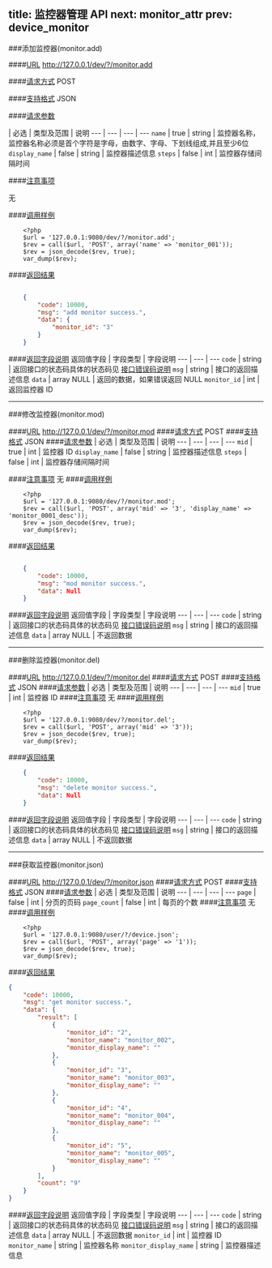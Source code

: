 title: 监控器管理 API
next: monitor_attr
prev: device_monitor
---

###添加监控器(monitor.add)

####[URL](#add_url) 
http://127.0.0.1/dev/?/monitor.add

####[请求方式](#add_post)
POST

####[支持格式](#add_json)
JSON 

####[请求参数](#add_param)

  | 必选 | 类型及范围 | 说明
--- | --- | --- | ---
`name` | true | string | 监控器名称，监控器名称必须是首个字符是字母，由数字、字母、下划线组成,并且至少6位
`display_name` | false | string | 监控器描述信息
`steps` | false | int | 监控器存储间隔时间


####[注意事项](#add_notice)

无

####[调用样例](#add_example)

```
	<?php
	$url = '127.0.0.1:9080/dev/?/monitor.add';
	$rev = call($url, 'POST', array('name' => 'monitor_001'));
	$rev = json_decode($rev, true);
	var_dump($rev);
```

####[返回结果](#add_result)
``` json

	{
		"code": 10000,
		"msg": "add monitor success.",
		"data": {
			"monitor_id": "3"
		}
	}

```
####[返回字段说明](#add_result_dis)
返回值字段 | 字段类型 | 字段说明
--- | --- | ---
`code` | string | 返回接口的状态码具体的状态码见 [接口错误码说明](api_errno.html) 
`msg`  | string | 接口的返回描述信息
`data` | array NULL  | 返回的数据，如果错误返回 NULL
`monitor_id` | int | 返回监控器 ID

---
###修改监控器(monitor.mod)

####[URL](#mod_url) 
http://127.0.0.1/dev/?/monitor.mod
####[请求方式](#mod_post)
POST
####[支持格式](#mod_json)
JSON 
####[请求参数](#mod_param)
  | 必选 | 类型及范围 | 说明
--- | --- | --- | ---
`mid` | true | int     | 监控器 ID
`display_name` | false | string    | 监控器描述信息
`steps` | false | int | 监控器存储间隔时间

####[注意事项](#mod_notice)
无
####[调用样例](#mod_example)
```
	<?php
	$url = '127.0.0.1:9080/dev/?/monitor.mod';
	$rev = call($url, 'POST', array('mid' => '3', 'display_name' => 'monitor_0001_desc'));
	$rev = json_decode($rev, true);
	var_dump($rev);
```
####[返回结果](#mod_result)
``` json

	{
		"code": 10000,
		"msg": "mod monitor success.",
		"data": Null 
	}

```
####[返回字段说明](#mod_result_dis)
返回值字段 | 字段类型 | 字段说明
--- | --- | ---
`code` | string | 返回接口的状态码具体的状态码见 [接口错误码说明](api_errno.html) 
`msg`  | string | 接口的返回描述信息
`data` | array NULL  | 不返回数据


---
###删除监控器(monitor.del)

####[URL](#del_url) 
http://127.0.0.1/dev/?/monitor.del
####[请求方式](#del_post)
POST
####[支持格式](#del_json)
JSON 
####[请求参数](#del_param)
  | 必选 | 类型及范围 | 说明
--- | --- | --- | ---
`mid` | true | int     | 监控器 ID
####[注意事项](#del_notice)
无
####[调用样例](#del_example)
```
	<?php
	$url = '127.0.0.1:9080/dev/?/monitor.del';
	$rev = call($url, 'POST', array('mid' => '3'));
	$rev = json_decode($rev, true);
	var_dump($rev);
```
####[返回结果](#del_result)
``` json
	{
		"code": 10000,
		"msg": "delete monitor success.",
		"data": Null 
	}
```
####[返回字段说明](#del_result_dis)
返回值字段 | 字段类型 | 字段说明
--- | --- | ---
`code` | string | 返回接口的状态码具体的状态码见 [接口错误码说明](api_errno.html) 
`msg`  | string | 接口的返回描述信息
`data` | array NULL  | 不返回数据

---
###获取监控器(monitor.json)

####[URL](#json_url) 
http://127.0.0.1/dev/?/monitor.json
####[请求方式](#json_post)
POST
####[支持格式](#json_json)
JSON 
####[请求参数](#json_param)
  | 必选 | 类型及范围 | 说明
--- | --- | --- | ---
`page` | false | int     | 分页的页码
`page_count` | false | int     | 每页的个数
####[注意事项](#json_notice)
无
####[调用样例](#json_example)
```
	<?php
	$url = '127.0.0.1:9080/user/?/device.json';
	$rev = call($url, 'POST', array('page' => '1'));
	$rev = json_decode($rev, true);
	var_dump($rev);
```
####[返回结果](#json_result)
``` json
{
    "code": 10000,
    "msg": "get monitor success.",
    "data": {
        "result": [
            {
                "monitor_id": "2",
                "monitor_name": "monitor_002",
                "monitor_display_name": ""
            },
            {
                "monitor_id": "3",
                "monitor_name": "monitor_003",
                "monitor_display_name": ""
            },
            {
                "monitor_id": "4",
                "monitor_name": "monitor_004",
                "monitor_display_name": ""
            },
            {
                "monitor_id": "5",
                "monitor_name": "monitor_005",
                "monitor_display_name": ""
            }
        ],
        "count": "9"
    }
}
```
####[返回字段说明](#json_result_dis)
返回值字段 | 字段类型 | 字段说明
--- | --- | ---
`code` | string | 返回接口的状态码具体的状态码见 [接口错误码说明](api_errno.html) 
`msg`  | string | 接口的返回描述信息
`data` | array NULL  | 不返回数据
`monitor_id` | int | 监控器 ID
`monitor_name` | string | 监控器名称
`monitor_display_name` | string | 监控器描述信息




